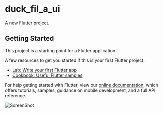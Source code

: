 # duck_fil_a_ui

A new Flutter project.

## Getting Started

This project is a starting point for a Flutter application.

A few resources to get you started if this is your first Flutter project:

- [Lab: Write your first Flutter app](https://flutter.dev/docs/get-started/codelab)
- [Cookbook: Useful Flutter samples](https://flutter.dev/docs/cookbook)

For help getting started with Flutter, view our
[online documentation](https://flutter.dev/docs), which offers tutorials,
samples, guidance on mobile development, and a full API reference.

![ScreenShot](https://github.com/MarTevoL/duck_fil_a_ui/blob/master/assets/images/Simulator%20Screen%20Shot%20-%20iPhone%2011%20-%202020-05-06%20at%2016.01.37.png?raw=true&s=200 "Optional Title")
